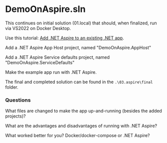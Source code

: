 # DemoOnAspire.sln

This continues on initial solution (01.local) that should, when finalized, run via VS2022 on Docker Desktop.

Use this tutorial: [Add .NET Aspire to an existing .NET app](https://learn.microsoft.com/en-us/dotnet/aspire/get-started/add-aspire-existing-app?tabs=windows&pivots=visual-studio).


Add a .NET Aspire App Host project, named "DemoOnAspire.AppHost"

Add a .NET Aspire Service defaults project, named "DemoOnAspire.ServiceDefaults"

Make the example app run with .NET Aspire.

The final and completed solution can be found in the `.\03.aspire\final` folder.

### Questions

What files are changed to make the app up-and-running (besides the added projects)?

What are the advantages and disadvantages of running with .NET Aspire?

What worked better for you? Docker/docker-compose or .NET Aspire?
